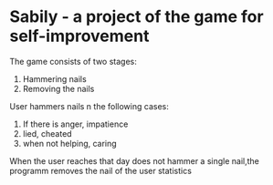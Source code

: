Sabily - a project of the game for self-improvement
================================

The game consists of two stages:
1. Hammering nails
2. Removing the nails

User hammers nails n the following cases:
1. If there is anger, impatience
2. lied, cheated
3. when not helping, caring

When the user reaches that day does not hammer a single nail,the programm removes 
the nail of the user statistics